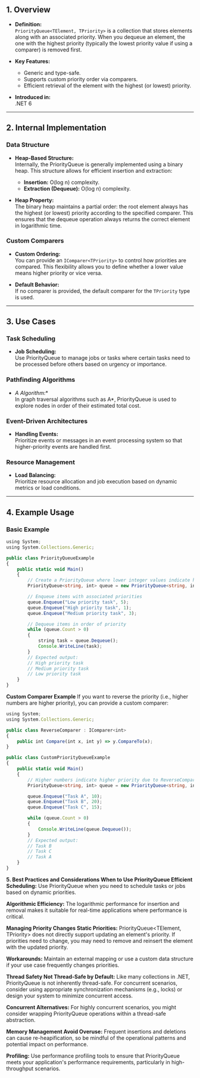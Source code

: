 ## 1. Overview

- **Definition:**  
  `PriorityQueue<TElement, TPriority>` is a collection that stores elements along with an associated priority. When you dequeue an element, the one with the highest priority (typically the lowest priority value if using a comparer) is removed first.

- **Key Features:**  
  - Generic and type-safe.
  - Supports custom priority order via comparers.
  - Efficient retrieval of the element with the highest (or lowest) priority.
  
- **Introduced in:**  
  .NET 6

---

## 2. Internal Implementation

### Data Structure
- **Heap-Based Structure:**  
  Internally, the PriorityQueue is generally implemented using a binary heap. This structure allows for efficient insertion and extraction:
  - **Insertion:** O(log n) complexity.
  - **Extraction (Dequeue):** O(log n) complexity.
  
- **Heap Property:**  
  The binary heap maintains a partial order: the root element always has the highest (or lowest) priority according to the specified comparer. This ensures that the dequeue operation always returns the correct element in logarithmic time.

### Custom Comparers
- **Custom Ordering:**  
  You can provide an `IComparer<TPriority>` to control how priorities are compared. This flexibility allows you to define whether a lower value means higher priority or vice versa.
  
- **Default Behavior:**  
  If no comparer is provided, the default comparer for the `TPriority` type is used.

---

## 3. Use Cases

### Task Scheduling
- **Job Scheduling:**  
  Use PriorityQueue to manage jobs or tasks where certain tasks need to be processed before others based on urgency or importance.

### Pathfinding Algorithms
- **A* Algorithm:**  
  In graph traversal algorithms such as A*, PriorityQueue is used to explore nodes in order of their estimated total cost.

### Event-Driven Architectures
- **Handling Events:**  
  Prioritize events or messages in an event processing system so that higher-priority events are handled first.

### Resource Management
- **Load Balancing:**  
  Prioritize resource allocation and job execution based on dynamic metrics or load conditions.

---

## 4. Example Usage

### Basic Example
```typescript
using System;
using System.Collections.Generic;

public class PriorityQueueExample
{
    public static void Main()
    {
        // Create a PriorityQueue where lower integer values indicate higher priority
        PriorityQueue<string, int> queue = new PriorityQueue<string, int>();

        // Enqueue items with associated priorities
        queue.Enqueue("Low priority task", 5);
        queue.Enqueue("High priority task", 1);
        queue.Enqueue("Medium priority task", 3);

        // Dequeue items in order of priority
        while (queue.Count > 0)
        {
            string task = queue.Dequeue();
            Console.WriteLine(task);
        }
        // Expected output:
        // High priority task
        // Medium priority task
        // Low priority task
    }
}
```

**Custom Comparer Example**
If you want to reverse the priority (i.e., higher numbers are higher priority), you can provide a custom comparer:

```typescript
using System;
using System.Collections.Generic;

public class ReverseComparer : IComparer<int>
{
    public int Compare(int x, int y) => y.CompareTo(x);
}

public class CustomPriorityQueueExample
{
    public static void Main()
    {
        // Higher numbers indicate higher priority due to ReverseComparer
        PriorityQueue<string, int> queue = new PriorityQueue<string, int>(new ReverseComparer());

        queue.Enqueue("Task A", 10);
        queue.Enqueue("Task B", 20);
        queue.Enqueue("Task C", 15);

        while (queue.Count > 0)
        {
            Console.WriteLine(queue.Dequeue());
        }
        // Expected output:
        // Task B
        // Task C
        // Task A
    }
}
```

**5. Best Practices and Considerations
When to Use PriorityQueue
Efficient Scheduling:**
Use PriorityQueue when you need to schedule tasks or jobs based on dynamic priorities.

**Algorithmic Efficiency:**
The logarithmic performance for insertion and removal makes it suitable for real-time applications where performance is critical.

**Managing Priority Changes
Static Priorities:**
PriorityQueue<TElement, TPriority> does not directly support updating an element's priority. If priorities need to change, you may need to remove and reinsert the element with the updated priority.

**Workarounds:**
Maintain an external mapping or use a custom data structure if your use case frequently changes priorities.

**Thread Safety
Not Thread-Safe by Default:**
Like many collections in .NET, PriorityQueue is not inherently thread-safe. For concurrent scenarios, consider using appropriate synchronization mechanisms (e.g., locks) or design your system to minimize concurrent access.

**Concurrent Alternatives:**
For highly concurrent scenarios, you might consider wrapping PriorityQueue operations within a thread-safe abstraction.

**Memory Management
Avoid Overuse:**
Frequent insertions and deletions can cause re-heapification, so be mindful of the operational patterns and potential impact on performance.

**Profiling:**
Use performance profiling tools to ensure that PriorityQueue meets your application's performance requirements, particularly in high-throughput scenarios.
